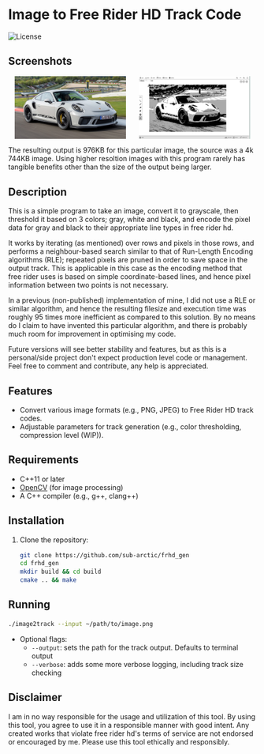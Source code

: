 # Image to Free Rider HD Track Code

![License](https://img.shields.io/badge/license-MIT-blue.svg)

## Screenshots
<div style="display: flex; justify-content: space-around;">
    <img src="assets/source_1.jpg" alt="Input" style="width: 45%;"/>
    <img src="assets/generated_1.png" alt="Output" style="width: 45%;"/>
</div>

The resulting output is 976KB for this particular image, the source was a 4k 744KB image. Using higher resoltion images with this program rarely has tangible benefits other than the size of the output being larger.


## Description
This is a simple program to take an image, convert it to grayscale, then threshold it based on 3 colors; gray, white and black, and encode the pixel data for gray and black to their appropriate line types in free rider hd.

It works by iterating (as mentioned) over rows and pixels in those rows, and performs a neighbour-based search similar to that of Run-Length Encoding algorithms (RLE); repeated pixels are pruned in order to save space in the output track. This is applicable in this case as the encoding method that free rider uses is based on simple coordinate-based lines, and hence pixel information between two points is not necessary.

In a previous (non-published) implementation of mine, I did not use a RLE or similar algorithm, and hence the resulting filesize and execution time was roughly 95 times more inefficient as compared to this solution. By no means do I claim to have invented this particular algorithm, and there is probably much room for improvement in optimising my code.

Future versions will see better stability and features, but as this is a personal/side project don't expect production level code or management. Feel free to comment and contribute, any help is appreciated.


## Features

- Convert various image formats (e.g., PNG, JPEG) to Free Rider HD track codes.
- Adjustable parameters for track generation (e.g., color thresholding, compression level (WIP)).

## Requirements

- C++11 or later
- [OpenCV](https://opencv.org/) (for image processing)
- A C++ compiler (e.g., g++, clang++)

## Installation

1. Clone the repository:

   ```bash
   git clone https://github.com/sub-arctic/frhd_gen
   cd frhd_gen
   mkdir build && cd build
   cmake .. && make

## Running

```bash
./image2track --input ~/path/to/image.png 
```
- Optional flags:
    - `--output`: sets the path for the track output. Defaults to terminal output
    - `--verbose`: adds some more verbose logging, including track size checking

## Disclaimer
I am in no way responsible for the usage and utilization of this tool. By using this tool, you agree to use it in a responsible manner with good intent. Any created works that violate free rider hd's terms of service are not endorsed or encouraged by me. Please use this tool ethically and responsibly.
